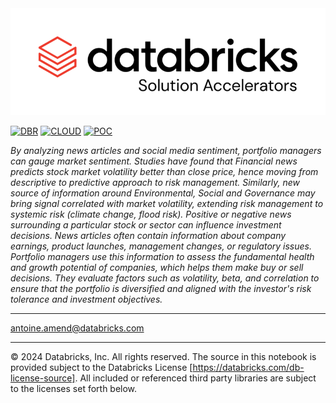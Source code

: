 <img src=https://raw.githubusercontent.com/databricks-industry-solutions/.github/main/profile/solacc_logo.png width="600px">

[![DBR](https://img.shields.io/badge/DBR-14.3ML-red?logo=databricks&style=for-the-badge)](https://docs.databricks.com/release-notes/runtime/14.3ml.html)
[![CLOUD](https://img.shields.io/badge/CLOUD-ALL-blue?style=for-the-badge)](https://databricks.com/try-databricks)
[![POC](https://img.shields.io/badge/POC-1_days-green?style=for-the-badge)](https://databricks.com/try-databricks)

*By analyzing news articles and social media sentiment, portfolio managers can gauge market sentiment. Studies have found that Financial news predicts stock market volatility better than close price, hence moving from descriptive to predictive approach to risk management. Similarly, new source of information around Environmental, Social and Governance may bring signal correlated with market volatility, extending risk management to systemic risk (climate change, flood risk). Positive or negative news surrounding a particular stock or sector can influence investment decisions. News articles often contain information about company earnings, product launches, management changes, or regulatory issues. Portfolio managers use this information to assess the fundamental health and growth potential of companies, which helps them make buy or sell decisions. They evaluate factors such as volatility, beta, and correlation to ensure that the portfolio is diversified and aligned with the investor's risk tolerance and investment objectives.*

___
<antoine.amend@databricks.com>

___

&copy; 2024 Databricks, Inc. All rights reserved. The source in this notebook is provided subject to the Databricks License [https://databricks.com/db-license-source].  All included or referenced third party libraries are subject to the licenses set forth below.
